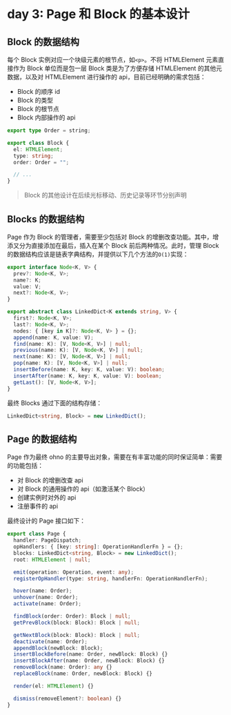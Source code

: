 # day 3: Page 和 Block 的基本设计

## Block 的数据结构

每个 Block 实例对应一个块级元素的根节点，如`<p>`。不将 HTMLElement 元素直接作为 Block 单位而是包一层 Block 类是为了方便存储 HTMLElement 的其他元数据，以及对 HTMLElement 进行操作的 api，目前已经明确的需求包括：

- Block 的顺序 id
- Block 的类型
- Block 的根节点
- Block 内部操作的 api

```ts
export type Order = string;

export class Block {
  el: HTMLElement;
  type: string;
  order: Order = "";

  // ...
}
```

> Block 的其他设计在后续光标移动、历史记录等环节分别声明

## Blocks 的数据结构

Page 作为 Block 的管理者，需要至少包括对 Block 的增删改查功能。其中，增添又分为直接添加在最后，插入在某个 Block 前后两种情况。此时，管理 Block 的数据结构应该是链表字典结构，并提供以下几个方法的`O(1)`实现：

```ts
export interface Node<K, V> {
  prev?: Node<K, V>;
  name?: K;
  value: V;
  next?: Node<K, V>;
}

export abstract class LinkedDict<K extends string, V> {
  first?: Node<K, V>;
  last?: Node<K, V>;
  nodes: { [key in K]?: Node<K, V> } = {};
  append(name: K, value: V);
  find(name: K): [V, Node<K, V>] | null;
  previous(name: K): [V, Node<K, V>] | null;
  next(name: K): [V, Node<K, V>] | null;
  pop(name: K): [V, Node<K, V>] | null;
  insertBefore(name: K, key: K, value: V): boolean;
  insertAfter(name: K, key: K, value: V): boolean;
  getLast(): [V, Node<K, V>];
}
```

最终 Blocks 通过下面的结构存储：

```ts
LinkedDict<string, Block> = new LinkedDict();
```

## Page 的数据结构

Page 作为最终 ohno 的主要导出对象，需要在有丰富功能的同时保证简单：需要的功能包括：

- 对 Block 的增删改查 api
- 对 Block 的通用操作的 api（如激活某个 Block）
- 创建实例时对外的 api
- 注册事件的 api

最终设计的 Page 接口如下：

```ts
export class Page {
  handler: PageDispatch;
  opHandlers: { [key: string]: OperationHandlerFn } = {};
  blocks: LinkedDict<string, Block> = new LinkedDict();
  root: HTMLElement | null;

  emit(operation: Operation, event: any);
  registerOpHandler(type: string, handlerFn: OperationHandlerFn);

  hover(name: Order);
  unhover(name: Order);
  activate(name: Order);

  findBlock(order: Order): Block | null;
  getPrevBlock(block: Block): Block | null;

  getNextBlock(block: Block): Block | null;
  deactivate(name: Order);
  appendBlock(newBlock: Block);
  insertBlockBefore(name: Order, newBlock: Block) {}
  insertBlockAfter(name: Order, newBlock: Block) {}
  removeBlock(name: Order): any {}
  replaceBlock(name: Order, newBlock: Block) {}

  render(el: HTMLElement) {}

  dismiss(removeElement?: boolean) {}
}
```
